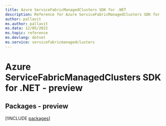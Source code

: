 ```yaml
---
title: Azure ServiceFabricManagedClusters SDK for .NET
description: Reference for Azure ServiceFabricManagedClusters SDK for .NET
author: pallavit
ms.author: pallavit
ms.data: 12/05/2022
ms.topic: reference
ms.devlang: dotnet
ms.service: servicefabricmanagedclusters
---
```

# Azure ServiceFabricManagedClusters SDK for .NET - preview
## Packages - preview
[!INCLUDE [packages](servicefabricmanagedclusters-index.md)]